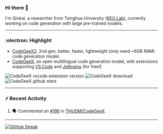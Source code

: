 ### Hi there 👋

I'm Qinkai, a researcher from Tsinghua University ([KEG Lab](https://github.com/THUDM)), currently working on code generation with large pre-trained models.

---

### :electron: Highlight

* [CodeGeeX2](https://github.com/THUDM/CodeGeeX2), 2nd gen, better, faster, lightweight (only need ~6GB RAM) code generation model.
* [CodeGeeX](https://github.com/THUDM/CodeGeeX), an open multilingual code generation model, with extensions supporting [VS Code](https://marketplace.visualstudio.com/items?itemName=aminer.codegeex) and [Jetbrains](https://plugins.jetbrains.com/plugin/20587-codegeex) (for free!)

![CodeGeeX vscode extension version](https://img.shields.io/visual-studio-marketplace/v/aminer.codegeex?colorA=0B9FE0&colorB=brightgreen)
![CodeGeeX download](https://img.shields.io/visual-studio-marketplace/d/aminer.codegeex?colorA=0B9FE0&colorB=brightgreen)
![CodeGeeX github stars](https://img.shields.io/github/stars/THUDM/CodeGeeX?style=social)

---

### :zap: Recent Activity

<!--START_SECTION:activity-->
1. 🗣 Commented on [#186](https://github.com/THUDM/CodeGeeX/issues/186#issuecomment-1660019581) in [THUDM/CodeGeeX](https://github.com/THUDM/CodeGeeX)
<!--END_SECTION:activity-->

---

[![GitHub Streak](https://streak-stats.demolab.com/?user=Stanislas0&theme=github-dark-blue)](https://git.io/streak-stats)

